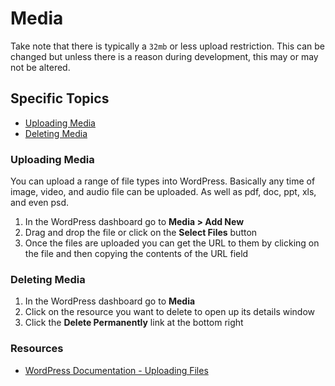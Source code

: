 # Media

Take note that there is typically a `32mb` or less upload restriction. This can be changed but unless there is a reason during development, this may or may not be altered.


## Specific Topics

- [Uploading Media](#uploading)
- [Deleting Media](#deleting)


### <a name="uploading"></a> Uploading Media

You can upload a range of file types into WordPress. Basically any time of image, video, and audio file can be uploaded. As well as pdf, doc, ppt, xls, and even psd.

1. In the WordPress dashboard go to **Media > Add New**
2. Drag and drop the file or click on the **Select Files** button
3. Once the files are uploaded you can get the URL to them by clicking on the file and then copying the contents of the URL field


### <a name="deleting"></a> Deleting Media

1. In the WordPress dashboard go to **Media**
2. Click on the resource you want to delete to open up its details window
3. Click the **Delete Permanently** link at the bottom right


### <a name="resources"></a> Resources

- [WordPress Documentation - Uploading Files](https://codex.wordpress.org/Uploading_Files)